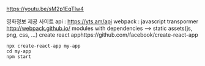 
https://youtu.be/sM2p1EqTlw4

영화정보 제공 사이트 api : https://yts.am/api
webpack : javascript transpormer
          http://webpack.github.io/
          modules with dependencies --> static assets(js, png, css, ...)
create react apphttps://github.com/facebook/create-react-app
```
npx create-react-app my-app
cd my-app
npm start
```
